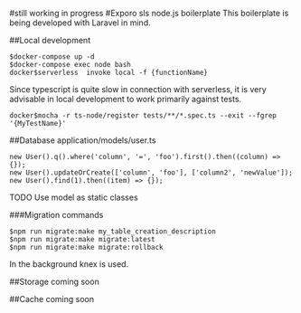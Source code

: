 #still working in progress
#Exporo sls node.js boilerplate
This boilerplate is being developed with Laravel in mind.



##Local development

```
$docker-compose up -d
$docker-compose exec node bash
docker$serverless  invoke local -f {functionName}
```

Since typescript is quite slow in connection with serverless, it is very advisable in local development to work primarily against tests.
```
docker$mocha -r ts-node/register tests/**/*.spec.ts --exit --fgrep '{MyTestName}'
```

##Database
application/models/user.ts

```
new User().q().where('column', '=', 'foo').first().then((column) => {}); 
new User().updateOrCreate(['column', 'foo'], ['column2', 'newValue']);
new User().find(1).then((item) => {});
```
TODO Use model as static classes

###Migration commands 
```
$npm run migrate:make my_table_creation_description
$npm run migrate:make migrate:latest
$npm run migrate:make migrate:rollback
```
In the background knex is used.


##Storage
coming soon

##Cache
coming soon